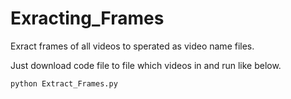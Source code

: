 # Exracting_Frames

Exract frames of all videos to sperated as video name files. 


Just download code file to file which videos in and run like below.
  
    python Extract_Frames.py


